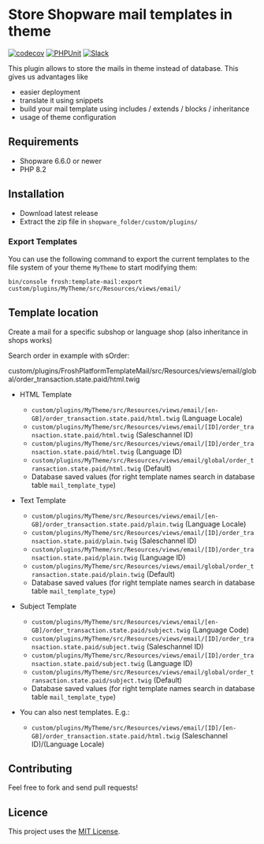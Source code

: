 # Store Shopware mail templates in theme

[![codecov](https://codecov.io/gh/FriendsOfShopware/FroshPlatformTemplateMail/branch/master/graph/badge.svg?token=HUPWYZ80YS)](https://codecov.io/gh/FriendsOfShopware/FroshPlatformTemplateMail)
[![PHPUnit](https://github.com/FriendsOfShopware/FroshPlatformTemplateMail/actions/workflows/unit.yml/badge.svg)](https://github.com/FriendsOfShopware/FroshPlatformTemplateMail/actions/workflows/unit.yml)
[![Slack](https://img.shields.io/badge/chat-on%20slack-%23ECB22E)](https://slack.shopware.com?utm_source=badge&utm_medium=badge&utm_campaign=pr-badge)

This plugin allows to store the mails in theme instead of database. This gives us advantages like

* easier deployment
* translate it using snippets
* build your mail template using includes / extends / blocks / inheritance
* usage of theme configuration


## Requirements

- Shopware 6.6.0 or newer
- PHP 8.2

## Installation

- Download latest release
- Extract the zip file in `shopware_folder/custom/plugins/`

### Export Templates

You can use the following command to export the current templates to the file system of your theme `MyTheme` to start modifying them:

```shell
bin/console frosh:template-mail:export custom/plugins/MyTheme/src/Resources/views/email/
```

## Template location

Create a mail for a specific subshop or language shop (also inheritance in shops works)

Search order in example with sOrder:

custom/plugins/FroshPlatformTemplateMail/src/Resources/views/email/global/order_transaction.state.paid/html.twig
* HTML Template
  * `custom/plugins/MyTheme/src/Resources/views/email/[en-GB]/order_transaction.state.paid/html.twig` (Language Locale)
  * `custom/plugins/MyTheme/src/Resources/views/email/[ID]/order_transaction.state.paid/html.twig` (Saleschannel ID)
  * `custom/plugins/MyTheme/src/Resources/views/email/[ID]/order_transaction.state.paid/html.twig` (Language ID)
  * `custom/plugins/MyTheme/src/Resources/views/email/global/order_transaction.state.paid/html.twig` (Default)
  * Database saved values (for right template names search in database table `mail_template_type`)
* Text Template
  * `custom/plugins/MyTheme/src/Resources/views/email/[en-GB]/order_transaction.state.paid/plain.twig` (Language Locale)
  * `custom/plugins/MyTheme/src/Resources/views/email/[ID]/order_transaction.state.paid/plain.twig` (Saleschannel ID)
  * `custom/plugins/MyTheme/src/Resources/views/email/[ID]/order_transaction.state.paid/plain.twig` (Language ID)
  * `custom/plugins/MyTheme/src/Resources/views/email/global/order_transaction.state.paid/plain.twig` (Default)
  * Database saved values (for right template names search in database table `mail_template_type`)
* Subject Template
  * `custom/plugins/MyTheme/src/Resources/views/email/[en-GB]/order_transaction.state.paid/subject.twig` (Language Code)
  * `custom/plugins/MyTheme/src/Resources/views/email/[ID]/order_transaction.state.paid/subject.twig` (Saleschannel ID)
  * `custom/plugins/MyTheme/src/Resources/views/email/[ID]/order_transaction.state.paid/subject.twig` (Language ID)
  * `custom/plugins/MyTheme/src/Resources/views/email/global/order_transaction.state.paid/subject.twig` (Default)
  * Database saved values (for right template names search in database table `mail_template_type`)

* You can also nest templates. E.g.:
  * `custom/plugins/MyTheme/src/Resources/views/email/[ID]/[en-GB]/order_transaction.state.paid/html.twig` (Saleschannel ID)/(Language Locale)

## Contributing

Feel free to fork and send pull requests!

## Licence

This project uses the [MIT License](LICENCE.md).
